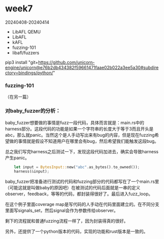 # week7

20240408-20240414

- LibAFL QEMU
- LibAFL
- kAFL
- fuzzing-101
- libafl/fuzzers

pip3 install "git+https://github.com/unicorn-engine/unicorn@e76b2db434382f59661471faae02b022a3ee5a30#subdirectory=bindings/python/"

### fuzzing-101

（在另一篇）

### 对baby_fuzzer的分析：

baby_fuzzer想要做的事情是fuzz一段代码，具体而言就是：main.rs中的harness部分。这段代码的功能是如果一个字符串的长度大于等于3而且开头是abc，那么就panic。当然这个是人手动写出来有bug的内容，但是现在fuzzing希望做的事情就是假设不知道用户在哪里会有bug，然后希望我们能触发这段bug。

总之我们写完harness之后测试一下，发现这段代码加进去，确实会导致harness产生panic。

```rust
    let input = BytesInput::new("abc".as_bytes().to_owned());
    harness(&input);
```

baby_fuzzer把准备进行测试的代码和fuzzing部分的代码都写在了一个main.rs里（可能这就是叫做baby的原因吧）在被测试的代码后面就是一串的定义observer，feedback，等等的代码，都封装得很好了。最后进入fuzz_loop。

在这个例子里面coverage map是写代码的人手动在代码里面建立的。在不同分支里面写signals_set，然后signal会作为参数传给observer。

剩下的流程就和普通fuzzing流程一样了，因为封装得真的很好。

另外，还提供了一个python版本的代码，实现的功能和rust版本是一致的。


